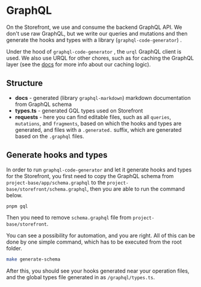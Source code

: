 # GraphQL

On the Storefront, we use and consume the backend GraphQL API. We don't use raw GraphQL, but we write our queries and mutations and then generate the hooks and types with a library (`graphql-code-generator`) .

Under the hood of `graphql-code-generator` , the `urql` GraphQL client is used. We also use URQL for other chores, such as for caching the GraphQL layer (see the [docs](./caching.md) for more info about our caching logic).

## Structure

-   **docs** - generated (library `graphql-markdown`) markdown documentation from GraphQL schema
-   **types.ts** - generated GQL types used on Storefront
-   **requests** - here you can find editable files, such as all `queries`, `mutations`, and `fragments`, based on which the hooks and types are generated, and files with a `.generated.` suffix, which are generated based on the `.graphql` files.

## Generate hooks and types

In order to run `graphql-code-generator` and let it generate hooks and types for the Storefront, you first need to copy the GraphQL schema from `project-base/app/schema.graphql` to the `project-base/storefront/schema.graphql`, then you are able to run the command below.

```bash
pnpm gql
```

Then you need to remove `schema.graphql` file from `project-base/storefront`.

You can see a possibility for automation, and you are right. All of this can be done by one simple command, which has to be executed from the root folder.

```bash
make generate-schema
```

After this, you should see your hooks generated near your operation files, and the global types file generated in as `/graphql/types.ts`.
